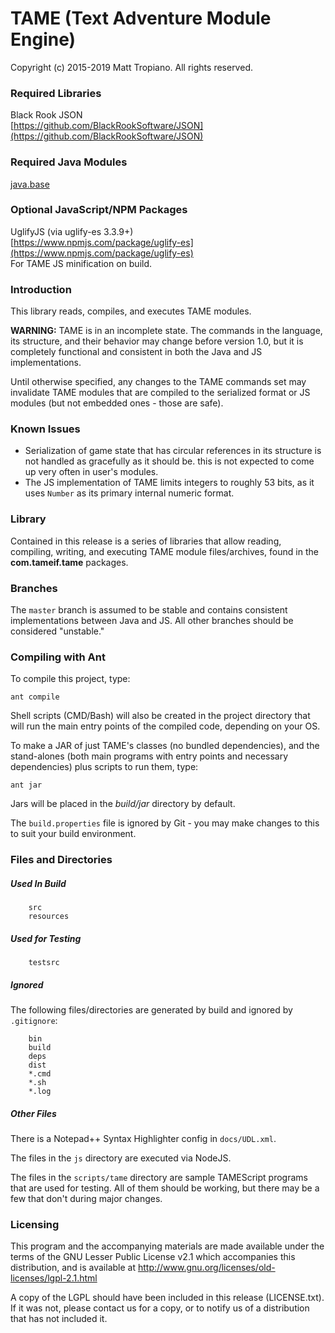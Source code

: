 # TAME (Text Adventure Module Engine)

Copyright (c) 2015-2019 Matt Tropiano. All rights reserved.  

### Required Libraries

Black Rook JSON  
[https://github.com/BlackRookSoftware/JSON](https://github.com/BlackRookSoftware/JSON)

### Required Java Modules

[java.base](https://docs.oracle.com/javase/10/docs/api/java.base-summary.html)  

### Optional JavaScript/NPM Packages

UglifyJS (via uglify-es 3.3.9+)  
[https://www.npmjs.com/package/uglify-es](https://www.npmjs.com/package/uglify-es)  
For TAME JS minification on build.

### Introduction

This library reads, compiles, and executes TAME modules.

**WARNING:** TAME is in an incomplete state. The commands in the language, its structure, 
and their behavior may change before version 1.0, but it is completely functional and consistent
in both the Java and JS implementations.

Until otherwise specified, any changes to the TAME commands set may invalidate TAME modules that are compiled
to the serialized format or JS modules (but not embedded ones - those are safe).

### Known Issues

* Serialization of game state that has circular references in its structure is not handled as gracefully as it should be.
this is not expected to come up very often in user's modules.
* The JS implementation of TAME limits integers to roughly 53 bits, as it uses `Number` as its primary internal numeric
  format. 

### Library

Contained in this release is a series of libraries that allow reading, compiling,
writing, and executing TAME module files/archives, found in the **com.tameif.tame**
packages.

### Branches

The `master` branch is assumed to be stable and contains consistent implementations between Java
and JS. All other branches should be considered "unstable."


### Compiling with Ant

To compile this project, type:

	ant compile

Shell scripts (CMD/Bash) will also be created in the project directory that will run the main
entry points of the compiled code, depending on your OS.
	
To make a JAR of just TAME's classes (no bundled dependencies), and the stand-alones 
(both main programs with entry points and necessary dependencies) plus scripts to run them, type:

	ant jar

Jars will be placed in the *build/jar* directory by default.

The `build.properties` file is ignored by Git - you may make changes to this to suit
your build environment.
 

### Files and Directories

##### Used In Build

```
	src
	resources
```

##### Used for Testing

```
	testsrc
```


##### Ignored

The following files/directories are generated by build and ignored by `.gitignore`:

```
	bin
	build
	deps
	dist
	*.cmd
	*.sh
	*.log
```


##### Other Files

There is a Notepad++ Syntax Highlighter config in `docs/UDL.xml`.

The files in the `js` directory are executed via NodeJS.

The files in the `scripts/tame` directory are sample TAMEScript programs that are used for testing. All
of them should be working, but there may be a few that don't during major changes.



### Licensing

This program and the accompanying materials
are made available under the terms of the GNU Lesser Public License v2.1
which accompanies this distribution, and is available at
http://www.gnu.org/licenses/old-licenses/lgpl-2.1.html

A copy of the LGPL should have been included in this release (LICENSE.txt).
If it was not, please contact us for a copy, or to notify us of a distribution
that has not included it. 

